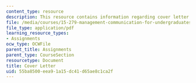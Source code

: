 ```yaml
---
content_type: resource
description: This resource contains information regarding cover letter.
file: /media/courses/15-279-management-communication-for-undergraduates-fall-2012/55ba8500eea91a15dc41d65ae8c1ca2f_MIT15_279F12_cover_letter.pdf
file_type: application/pdf
learning_resource_types:
- Assignments
ocw_type: OCWFile
parent_title: Assignments
parent_type: CourseSection
resourcetype: Document
title: Cover Letter
uid: 55ba8500-eea9-1a15-dc41-d65ae8c1ca2f
---
```

